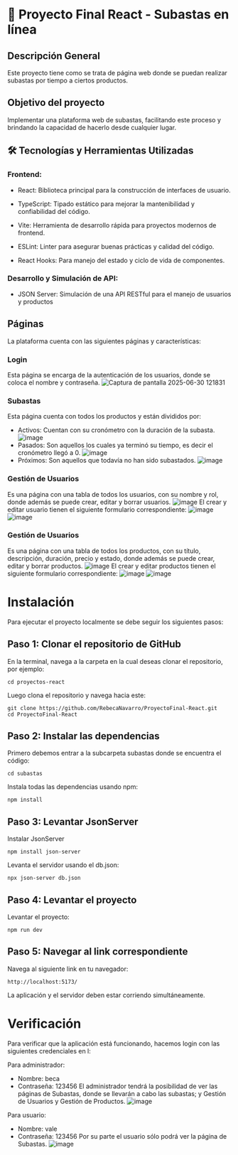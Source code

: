 # 💸 Proyecto Final React - Subastas en línea 
## Descripción General
Este proyecto tiene como se trata de página web donde se puedan realizar subastas por tiempo a ciertos productos.

## Objetivo del proyecto
Implementar una plataforma web de subastas, facilitando este proceso y brindando la capacidad de hacerlo desde cualquier lugar.

## 🛠️ Tecnologías y Herramientas Utilizadas
### Frontend:
- React: Biblioteca principal para la construcción de interfaces de usuario.

- TypeScript: Tipado estático para mejorar la mantenibilidad y confiabilidad del código.

- Vite: Herramienta de desarrollo rápida para proyectos modernos de frontend.

- ESLint: Linter para asegurar buenas prácticas y calidad del código.

- React Hooks: Para manejo del estado y ciclo de vida de componentes.

### Desarrollo y Simulación de API:
- JSON Server: Simulación de una API RESTful para el manejo de usuarios y productos

## Páginas
La plataforma cuenta con las siguientes páginas y características:
### Login
Esta página se encarga de la autenticación de los usuarios, donde se coloca el nombre y contraseña.
![Captura de pantalla 2025-06-30 121831](https://github.com/user-attachments/assets/be8329c0-7d00-4ad2-8247-ed5946b562b9)
### Subastas
Esta página cuenta con todos los productos y están divididos por:
- Activos: Cuentan con su cronómetro con la duración de la subasta.
  ![image](https://github.com/user-attachments/assets/50bb6eda-137d-44e4-b4ee-b39d3e8e235f)
- Pasados: Son aquellos los cuales ya terminó su tiempo, es decir el cronómetro llegó a 0.
  ![image](https://github.com/user-attachments/assets/c67827fc-55a1-445a-bda4-a6e39a8a91cb)
- Próximos: Son aquellos que todavía no han sido subastados.
![image](https://github.com/user-attachments/assets/cf913ade-e828-4371-bb2d-643e8807f986) 
### Gestión de Usuarios
Es una página con una tabla de todos los usuarios, con su nombre y rol, donde además se puede crear, editar y borrar usuarios.
![image](https://github.com/user-attachments/assets/b5b481a8-bfd8-4c2e-bdb0-ea0c2f7adaa1)
El crear y editar usuario tienen el siguiente formulario correspondiente:
![image](https://github.com/user-attachments/assets/42013603-fec6-4ac0-ad4b-1dea77cd5cf1)
![image](https://github.com/user-attachments/assets/f4244510-d86f-4edb-a90a-3843624f93e6)
### Gestión de Usuarios
Es una página con una tabla de todos los productos, con su título, descripción, duración, precio y estado, donde además se puede crear, editar y borrar productos.
![image](https://github.com/user-attachments/assets/cc3b11a6-961e-4318-9d61-5444ad57d6da)
El crear y editar productos tienen el siguiente formulario correspondiente:
![image](https://github.com/user-attachments/assets/4cce54e9-0db0-4109-a57f-8e248db5efaa)
![image](https://github.com/user-attachments/assets/1c09617e-010d-4771-810e-8093449e50a6)

# Instalación
Para ejecutar el proyecto localmente se debe seguir los siguientes pasos:
## Paso 1: Clonar el repositorio de GitHub
En la terminal, navega a la carpeta en la cual deseas clonar el repositorio, por ejemplo:
```
cd proyectos-react
```
Luego clona el repositorio y navega hacia este:
```
git clone https://github.com/RebecaNavarro/ProyectoFinal-React.git
cd ProyectoFinal-React
```
## Paso 2: Instalar las dependencias
Primero debemos entrar a la subcarpeta subastas donde se encuentra el código:
```
cd subastas
```
Instala todas las dependencias usando npm:
```
npm install
```
## Paso 3: Levantar JsonServer
Instalar JsonServer
```
npm install json-server
```
Levanta el servidor usando el db.json:
```
npx json-server db.json
```
## Paso 4: Levantar el proyecto
Levantar el proyecto:
```
npm run dev
```
## Paso 5: Navegar al link correspondiente
Navega al siguiente link en tu navegador:
```
http://localhost:5173/
```
La aplicación y el servidor deben estar corriendo simultáneamente.

# Verificación
Para verificar que la aplicación está funcionando, hacemos login con las siguientes credenciales en l:

Para administrador:
- Nombre: beca
- Contraseña: 123456
  El administrador tendrá la posibilidad de ver las páginas de Subastas, donde se llevarán a cabo las subastas; y Gestión de Usuarios y Gestión de Productos.
![image](https://github.com/user-attachments/assets/551f36b7-f771-40d0-ac68-bcc6984dec0f)

Para usuario:
- Nombre: vale
- Contraseña: 123456
  Por su parte el usuario sólo podrá ver la página de Subastas.
![image](https://github.com/user-attachments/assets/fee73d51-7aa9-48d7-a3a5-f48d6a7d8da7)
